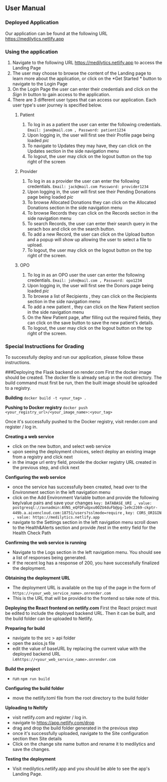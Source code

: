 ## User Manual   
### Deployed Application  
Our application can be found at the following URL  
https://medilytics.netlify.app


### Using the application   
1. Navigate to the following URL https://medilytics.netlify.app to access the Landing Page  
2. The user may choose to browse the content of the Landing page to learn more about the application, or click on the *Get Started  * button to navigate to the Login Page
3. On the Login Page the user can enter their credentials and click on the *Sign In* button to gain access to the application.
4. There are 3 different user types that can access our application. Each user type's user journey is specified below.  
    1. Patient   
       1. To log in as a patient the user can enter the following credentials. `Email: jane@mail.com , Password: patient1234 ` 
       2. Upon logging in, the user will first see their Profile page being loaded *pic*  
       3. To navigate to Updates they may have, they can click on the Updates section in the side navigation menu  
       4. To logout, the user may click on the logout button on the top right of the screen  
    2. Provider     
       1. To log in as a provider the user can enter the following credentials. `Email: jack@mail.com Password: provider1234`     
       2. Upon logging in, the user will first see their Pending Donations page being loaded *pic*    
       3. To browse Allocated Donations they can click on the Allocated Donations section in the side navigation menu    
       4. To browse Records they can click on the Records section in the side navigation menu   
       5. To search Records, the user can enter their search query in the serach box and click on the search button.  
       6. To add a new Record, the user can click on the Upload button and a popup will show up allowing the user to select a file to upload.  
       7. To logout, the user may click on the logout button on the top right of the screen.  
    
    3. OPO  
       1. To log in as an OPO user the user can enter the following credentials. `Email: john@mail.com , Password: opo1234`  
       2. Upon logging in, the user will first see the Donors page being loaded *pic*  
       3. To browse a list of Recipients , they can click on the Recipients section in the side navigation menu  
       4. To add a new patient , they can click on the New Patient section in the side navigation menu  
       5. On the New Patient page, after filling out the required fields, they can click on the save button to save the new patient's details.  
       6. To logout, the user may click on the logout button on the top right of the screen.    
    
 ### Special Instructions for Grading    
 To successfully deploy and run our application, please follow these instructions.   

###Deploying the Flask backend on render.com
First the docker image should be created. The docker file is already setup in the root directory. The build command must first be run, then the built image should be uploaded to a registry.

**Building**
`docker build -t <your_tag> .`

**Pushing to Docker registry** 
`docker push <your_registry_url>/<your_image_name>:<your_tag> `

Once it's successfully pushed to the Docker registry, visit render.com and register / log in. 

**Creating a web service**
- click on the new button, and select web service
- upon seeing the deployment choices, select deploy an existing image from a registry and click next
- in the image url entry field, provide the docker registry URL created in the previous step, and click next

**Configuring the web service**
- once the service has successfully been created, head over to the Environment section in the left navigation menu
- click on the Add Environment Variable button and provide the following key/value pairs and save your changes `key: DATABASE_URI , value: postgresql://avnadmin:AVNS_eQFDFudpxu0OZU4duFb@pg-1e9c2269-ckptr-449b.a.aivencloud.com:18751/users?sslmode=require` , 
`key: CORS_ORIGIN , value: https://medilytics.netlify.app`
- navigate to the Settings section in the left navigation menu scroll down to the Health&Alerts section and provide /test in the entry field for the Health Check Path 

**Confirming the web service is running** 
- Navigate to the Logs section in the left navigation menu. You should see a list of responses being generated. 
- If the recent log has a response of 200, you have successfully finalized the deployment.

**Obtaining the deployment URL**
- The deployment URL is available on the top of the page in the form of `https://<your_web_service_name>.onrender.com` 
- This is the URL that will be provided to the frontend so take note of this.

**Deploying the React frontend on netlify.com**
First the React project must be edited to include the deployed backend URL. Then it can be  built, and the build folder can be uploaded to Netlify.

**Preparing for build**
- navigate to the src > api folder
- open the axios.js file
- edit the value of baseURL by replacing the current value with the deployed backend URL i.e`https://<your_web_service_name>.onrender.com`


**Build the project**
- run `npm run build`

**Configuring the build folder**
- move the netlify.toml file from the root directory to the build folder

**Uploading to Neltify**
- visit netlify.com and register / log in. 
- navigate to https://app.netlify.com/drop
- drag and drop the build folder generated in the previous step
- once it's successfully uploaded, navigate to the Site configuration section then Site details 
- Click on the change site name button and rename it to medilytics and save the changes.

**Testing the deployment**
- Visit medilytics.netlify.app and you should be able to see the app's Landing Page.

